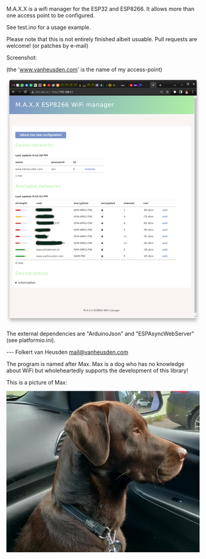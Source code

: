 M.A.X.X is a wifi manager for the ESP32 and ESP8266. It allows more than one access point to be configured.

See test.ino for a usage example.

Please note that this is not entirely finished albeit usuable.
Pull requests are welcome! (or patches by e-mail)

Screenshot:

(the 'www.vanheusden.com' is the name of my access-point)

![(screenshot)](images/M.A.X.X-screenshot001.png)

The external dependencies are "ArduinoJson" and "ESPAsyncWebServer" (see platformio.ini).


--- Folkert van Heusden <mail@vanheusden.com>




The program is named after Max. Max is a dog who has no knowledge about WiFi but wholeheartedly supports the development of this library!

This is a picture of Max:

![(picture of Max)](images/max.jpg)
